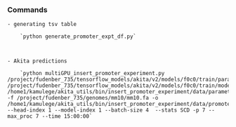 ### Commands

    - generating tsv table
    
        `python generate_promoter_expt_df.py`
    
    
    
    - Akita predictions
    
        `python multiGPU_insert_promoter_experiment.py /project/fudenber_735/tensorflow_models/akita/v2/models/f0c0/train/params.json /project/fudenber_735/tensorflow_models/akita/v2/models/f0c0/train/model1_best.h5 /home1/kamulege/akita_utils/bin/insert_promoter_experiment/data/parameters_combo.tsv -f /project/fudenber_735/genomes/mm10/mm10.fa -o /home1/kamulege/akita_utils/bin/insert_promoter_experiment/data/promoter_scores --head-index 1 --model-index 1 --batch-size 4  --stats SCD -p 7 --max_proc 7 --time 15:00:00`